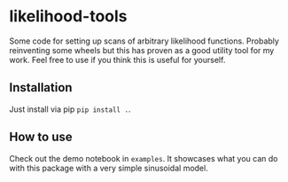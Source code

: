 # likelihood-tools
Some code for setting up scans of arbitrary likelihood functions. Probably reinventing some wheels but this has proven as a good utility tool for my work. Feel free to use if you think this is useful for yourself.

## Installation
Just install via pip `pip install .`.

## How to use
Check out the demo notebook in `examples`. It showcases what you can do with this package with a very simple sinusoidal model. 
